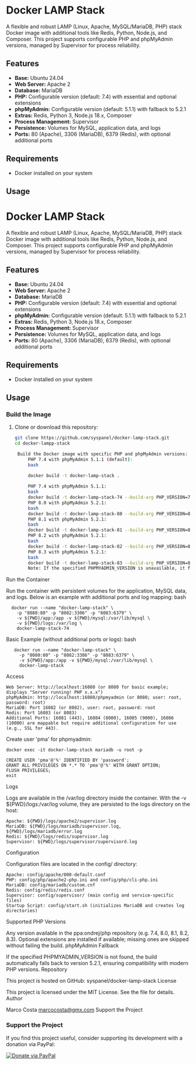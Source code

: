 # Docker LAMP Stack

A flexible and robust LAMP (Linux, Apache, MySQL/MariaDB, PHP) stack Docker image with additional tools like Redis, Python, Node.js, and Composer. This project supports configurable PHP and phpMyAdmin versions, managed by Supervisor for process reliability.

## Features
- **Base:** Ubuntu 24.04
- **Web Server:** Apache 2
- **Database:** MariaDB
- **PHP:** Configurable version (default: 7.4) with essential and optional extensions
- **phpMyAdmin:** Configurable version (default: 5.1.1) with fallback to 5.2.1
- **Extras:** Redis, Python 3, Node.js 18.x, Composer
- **Process Management:** Supervisor
- **Persistence:** Volumes for MySQL, application data, and logs
- **Ports:** 80 (Apache), 3306 (MariaDB), 6379 (Redis), with optional additional ports

## Requirements
- Docker installed on your system

## Usage

# Docker LAMP Stack

A flexible and robust LAMP (Linux, Apache, MySQL/MariaDB, PHP) stack Docker image with additional tools like Redis, Python, Node.js, and Composer. This project supports configurable PHP and phpMyAdmin versions, managed by Supervisor for process reliability.

## Features
- **Base:** Ubuntu 24.04
- **Web Server:** Apache 2
- **Database:** MariaDB
- **PHP:** Configurable version (default: 7.4) with essential and optional extensions
- **phpMyAdmin:** Configurable version (default: 5.1.1) with fallback to 5.2.1
- **Extras:** Redis, Python 3, Node.js 18.x, Composer
- **Process Management:** Supervisor
- **Persistence:** Volumes for MySQL, application data, and logs
- **Ports:** 80 (Apache), 3306 (MariaDB), 6379 (Redis), with optional additional ports

## Requirements
- Docker installed on your system

## Usage

### Build the Image
1. Clone or download this repository:
   ```bash
   git clone https://github.com/syspanel/docker-lamp-stack.git
   cd docker-lampp-stack

    Build the Docker image with specific PHP and phpMyAdmin versions:
        PHP 7.4 with phpMyAdmin 5.1.1 (default):
        bash

        docker build -t docker-lamp-stack .
        
        PHP 7.4 with phpMyAdmin 5.1.1:
        bash
        docker build -t docker-lamp-stack-74 --build-arg PHP_VERSION=7.4 --build-arg PHPMYADMIN_VERSION=5.1.1 .
        PHP 8.0 with phpMyAdmin 5.2.1:
        bash
        docker build -t docker-lamp-stack-80 --build-arg PHP_VERSION=8.0 --build-arg PHPMYADMIN_VERSION=5.2.1 .
        PHP 8.1 with phpMyAdmin 5.2.1:
        bash
        docker build -t docker-lamp-stack-81 --build-arg PHP_VERSION=8.1 --build-arg PHPMYADMIN_VERSION=5.2.1 .
        PHP 8.2 with phpMyAdmin 5.2.1:
        bash
        docker build -t docker-lamp-stack-82 --build-arg PHP_VERSION=8.2 --build-arg PHPMYADMIN_VERSION=5.2.1 .
        PHP 8.3 with phpMyAdmin 5.2.1:
        bash
        docker build -t docker-lamp-stack-83 --build-arg PHP_VERSION=8.3 --build-arg PHPMYADMIN_VERSION=5.2.1 .
        Note: If the specified PHPMYADMIN_VERSION is unavailable, it falls back to 5.2.1.

Run the Container

Run the container with persistent volumes for the application, MySQL data, and logs. Below is an example with additional ports and log mapping:
   bash
   
      docker run --name "docker-lamp-stack" \
        -p "8080:80" -p "8082:3306" -p "8083:6379" \        
        -v ${PWD}/app:/app -v ${PWD}/mysql:/var/lib/mysql \
        -v ${PWD}/logs:/var/log \
        docker-lamp-stack-74

Basic Example (without additional ports or logs):
    bash  
    
       docker run --name "docker-lamp-stack" \
         -p "8080:80" -p "8082:3306" -p "8083:6379" \         
         -v ${PWD}/app:/app -v ${PWD}/mysql:/var/lib/mysql \
         docker-lamp-stack

Access

    Web Server: http://localhost:16080 (or 8080 for basic example; displays "Server running! PHP x.x.x")
    phpMyAdmin: http://localhost:16080/phpmyadmin (or 8080; user: root, password: root)
    MariaDB: Port 16082 (or 8082), user: root, password: root
    Redis: Port 16083 (or 8083)
    Additional Ports: 16081 (443), 16084 (8000), 16085 (9000), 16086 (10000) are mappable but require additional configuration for use (e.g., SSL for 443).

Create user 'pma' for phpmyadmin:

    docker exec -it docker-lamp-stack mariadb -u root -p

    CREATE USER 'pma'@'%' IDENTIFIED BY 'password';
    GRANT ALL PRIVILEGES ON *.* TO 'pma'@'%' WITH GRANT OPTION;
    FLUSH PRIVILEGES;
    exit
    
Logs

Logs are available in the /var/log directory inside the container. With the -v ${PWD}/logs:/var/log volume, they are persisted to the logs directory on the host:

    Apache: ${PWD}/logs/apache2/supervisor.log
    MariaDB: ${PWD}/logs/mariadb/supervisor.log, ${PWD}/logs/mariadb/error.log
    Redis: ${PWD}/logs/redis/supervisor.log
    Supervisor: ${PWD}/logs/supervisor/supervisord.log

Configuration

Configuration files are located in the config/ directory:

    Apache: config/apache/000-default.conf
    PHP: config/php/apache2-php.ini and config/php/cli-php.ini
    MariaDB: config/mariadb/custom.cnf
    Redis: config/redis/redis.conf
    Supervisor: config/supervisor/ (main config and service-specific files)
    Startup Script: config/start.sh (initializes MariaDB and creates log directories)

Supported PHP Versions

Any version available in the ppa:ondrej/php repository (e.g. 7.4, 8.0, 8.1, 8.2, 8.3). Optional extensions are installed if available; missing ones are skipped without failing the build.
phpMyAdmin Fallback

If the specified PHPMYADMIN_VERSION is not found, the build automatically falls back to version 5.2.1, ensuring compatibility with modern PHP versions.
Repository

This project is hosted on GitHub: syspanel/docker-lamp-stack
License

This project is licensed under the MIT License. See the  file for details.
Author

Marco Costa marcocosta@gmx.com
Support the Project

### Support the Project
If you find this project useful, consider supporting its development with a donation via PayPal:

[![Donate via PayPal](https://www.paypalobjects.com/en_US/i/btn/btn_donate_LG.gif)](https://www.paypal.com/donate/?business=marcocosta@gmx.com&currency_code=USD)


